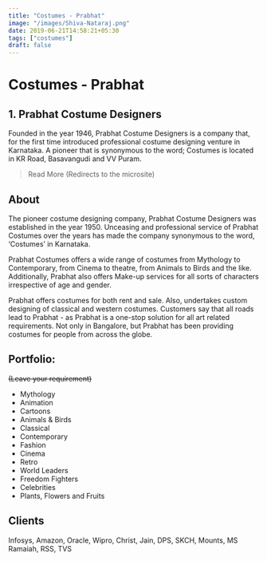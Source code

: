 ```yaml
---
title: "Costumes - Prabhat"
image: "/images/Shiva-Nataraj.png"
date: 2019-06-21T14:58:21+05:30
tags: ["costumes"]
draft: false
---
```



# Costumes - Prabhat

## 1. Prabhat Costume Designers

Founded in the year 1946, Prabhat Costume Designers is a company that, for the first time introduced professional costume designing venture in Karnataka. A pioneer that is synonymous to the word; Costumes is located in KR Road, Basavangudi and VV Puram.

>Read More (Redirects to the microsite)

## About

The pioneer costume designing company, Prabhat Costume Designers was established in the year 1950. Unceasing and professional service of Prabhat Costumes over the years has made the company synonymous to the word, ‘Costumes’ in Karnataka.

Prabhat Costumes offers a wide range of costumes from Mythology to Contemporary, from Cinema to theatre, from Animals to Birds and the like. Additionally, Prabhat also offers Make-up services for all sorts of characters irrespective of age and gender.

Prabhat offers costumes for both rent and sale. Also, undertakes custom designing of classical and western costumes. Customers say that all roads lead to Prabhat - as Prabhat is a one-stop solution for all art related requirements. Not only in Bangalore, but Prabhat has been providing costumes for people from across the globe.

## Portfolio:  
~~(Leave your requirement)~~

* Mythology
* Animation
* Cartoons
* Animals & Birds
* Classical
* Contemporary
* Fashion
* Cinema
* Retro
* World Leaders
* Freedom Fighters
* Celebrities
* Plants, Flowers and Fruits

## Clients

Infosys, Amazon, Oracle, Wipro, Christ, Jain, DPS, SKCH, Mounts, MS Ramaiah, RSS, TVS